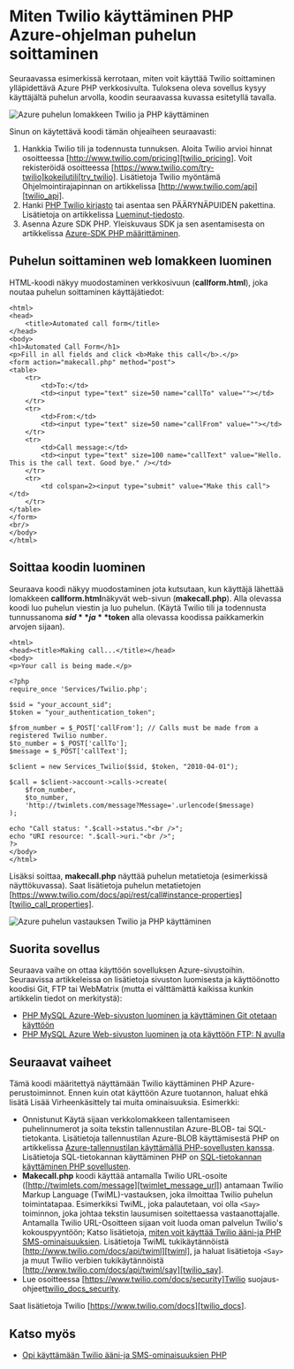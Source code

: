 <properties
    pageTitle="Voit soittaa puhelun-Twilio (PHP) | Microsoft Azure"
    description="Opettele puhelun soittaminen ja lähettää Azure tekstiviesti Twilio API-palvelussa. Esimerkkejä, joiden on PHP sovelluksen."
    documentationCenter="php"
    services=""
    authors="devinrader"
    manager="twilio"
    editor="mollybos"/>

<tags
    ms.service="multiple"
    ms.workload="na"
    ms.tgt_pltfrm="na"
    ms.devlang="PHP"
    ms.topic="article"
    ms.date="11/25/2014"
    ms.author="microsofthelp@twilio.com"/>

# <a name="how-to-make-a-phone-call-using-twilio-in-a-php-application-on-azure"></a>Miten Twilio käyttäminen PHP Azure-ohjelman puhelun soittaminen

Seuraavassa esimerkissä kerrotaan, miten voit käyttää Twilio soittaminen ylläpidettävä Azure PHP verkkosivulta. Tuloksena oleva sovellus kysyy käyttäjältä puhelun arvolla, koodin seuraavassa kuvassa esitetyllä tavalla.

![Azure puhelun lomakkeen Twilio ja PHP käyttäminen][twilio_php]

Sinun on käytettävä koodi tämän ohjeaiheen seuraavasti:

1. Hankkia Twilio tili ja todennusta tunnuksen. Aloita Twilio arvioi hinnat osoitteessa [http://www.twilio.com/pricing][twilio_pricing]. Voit rekisteröidä osoitteessa [https://www.twilio.com/try-twilio]kokeilutili[try_twilio]. Lisätietoja Twilio myöntämä Ohjelmointirajapinnan on artikkelissa [http://www.twilio.com/api][twilio_api].
2. Hanki [PHP Twilio kirjasto](https://github.com/twilio/twilio-php) tai asentaa sen PÄÄRYNÄPUIDEN pakettina. Lisätietoja on artikkelissa [Lueminut-tiedosto](https://github.com/twilio/twilio-php/blob/master/README.md).
3. Asenna Azure SDK PHP. Yleiskuvaus SDK ja sen asentamisesta on artikkelissa [Azure-SDK PHP määrittäminen][setup_php_sdk].

## <a name="create-a-web-form-for-making-a-call"></a>Puhelun soittaminen web lomakkeen luominen

HTML-koodi näkyy muodostaminen verkkosivuun (**callform.html**), joka noutaa puhelun soittaminen käyttäjätiedot:

    <html>
    <head>
        <title>Automated call form</title>
    </head>
    <body>
    <h1>Automated Call Form</h1>
    <p>Fill in all fields and click <b>Make this call</b>.</p>
    <form action="makecall.php" method="post">
    <table>
        <tr>
            <td>To:</td>
            <td><input type="text" size=50 name="callTo" value=""></td>
        </tr>
        <tr>
            <td>From:</td>
            <td><input type="text" size=50 name="callFrom" value=""></td>
        </tr>
        <tr>
            <td>Call message:</td>
            <td><input type="text" size=100 name="callText" value="Hello. This is the call text. Good bye." /></td>
        </tr>
        <tr>
            <td colspan=2><input type="submit" value="Make this call"></td>
        </tr>
    </table>
    </form>
    <br/>
    </body>
    </html>

## <a name="create-the-code-to-make-the-call"></a>Soittaa koodin luominen
Seuraava koodi näkyy muodostaminen jota kutsutaan, kun käyttäjä lähettää lomakkeen **callform.html**näkyvät web-sivun (**makecall.php**). Alla olevassa koodi luo puhelun viestin ja luo puhelun. (Käytä Twilio tili ja todennusta tunnussanoma **$sid** ja **$token** alla olevassa koodissa paikkamerkin arvojen sijaan).

    <html>
    <head><title>Making call...</title></head>
    <body>
    <p>Your call is being made.</p>

    <?php
    require_once 'Services/Twilio.php';

    $sid = "your_account_sid";
    $token = "your_authentication_token";

    $from_number = $_POST['callFrom']; // Calls must be made from a registered Twilio number.
    $to_number = $_POST['callTo'];
    $message = $_POST['callText'];

    $client = new Services_Twilio($sid, $token, "2010-04-01");

    $call = $client->account->calls->create(
        $from_number,
        $to_number,
        'http://twimlets.com/message?Message='.urlencode($message)
    );

    echo "Call status: ".$call->status."<br />";
    echo "URI resource: ".$call->uri."<br />";
    ?>
    </body>
    </html>

Lisäksi soittaa, **makecall.php** näyttää puhelun metatietoja (esimerkissä näyttökuvassa). Saat lisätietoja puhelun metatietojen [https://www.twilio.com/docs/api/rest/call#instance-properties][twilio_call_properties].

![Azure puhelun vastauksen Twilio ja PHP käyttäminen][twilio_php_response]

## <a name="run-the-application"></a>Suorita sovellus
Seuraava vaihe on ottaa käyttöön sovelluksen Azure-sivustoihin. Seuraavissa artikkeleissa on lisätietoja sivuston luomisesta ja käyttöönotto koodisi Git, FTP tai WebMatrix (mutta ei välttämättä kaikissa kunkin artikkelin tiedot on merkitystä):

* [PHP MySQL Azure-Web-sivuston luominen ja käyttäminen Git otetaan käyttöön][website-git]
* [PHP MySQL Azure Web-sivuston luominen ja ota käyttöön FTP: N avulla][website-ftp]

## <a name="next-steps"></a>Seuraavat vaiheet
Tämä koodi määritettyä näyttämään Twilio käyttäminen PHP Azure-perustoiminnot. Ennen kuin otat käyttöön Azure tuotannon, haluat ehkä lisätä Lisää Virheenkäsittely tai muita ominaisuuksia. Esimerkki:

* Onnistunut Käytä sijaan verkkolomakkeen tallentamiseen puhelinnumerot ja soita tekstin tallennustilan Azure-BLOB- tai SQL-tietokanta. Lisätietoja tallennustilan Azure-BLOB käyttämisestä PHP on artikkelissa [Azure-tallennustilan käyttämällä PHP-sovellusten kanssa][howto_blob_storage_php]. Lisätietoja SQL-tietokannan käyttäminen PHP on [SQL-tietokannan käyttäminen PHP sovellusten][howto_sql_azure_php].
* **Makecall.php** koodi käyttää antamalla Twilio URL-osoite ([http://twimlets.com/message][twimlet_message_url]) antamaan Twilio Markup Language (TwiML)-vastauksen, joka ilmoittaa Twilio puhelun toimintatapaa. Esimerkiksi TwiML, joka palautetaan, voi olla `<Say>` toiminnon, joka johtaa tekstin lausumisen soitettaessa vastaanottajalle. Antamalla Twilio URL-Osoitteen sijaan voit luoda oman palvelun Twilio's kokouspyyntöön; Katso lisätietoja, [miten voit käyttää Twilio ääni-ja PHP SMS-ominaisuuksien][howto_twilio_voice_sms_php]. Lisätietoja TwiML tukikäytännöistä [http://www.twilio.com/docs/api/twiml][twiml], ja haluat lisätietoja `<Say>` ja muut Twilio verbien tukikäytännöistä [http://www.twilio.com/docs/api/twiml/say][twilio_say].
* Lue osoitteessa [https://www.twilio.com/docs/security]Twilio suojaus-ohjeet[twilio_docs_security].

Saat lisätietoja Twilio [https://www.twilio.com/docs][twilio_docs].

## <a name="see-also"></a>Katso myös
* [Opi käyttämään Twilio ääni-ja SMS-ominaisuuksien PHP](partner-twilio-php-how-to-use-voice-sms.md)

[twilio_pricing]: http://www.twilio.com/pricing
[try_twilio]: http://www.twilio.com/try-twilio
[twilio_api]: http://www.twilio.com/api
[verify_phone]: https://www.twilio.com/user/account/phone-numbers/verified#
[setup_php_sdk]: http://azurephp.interoperabilitybridges.com/articles/setup-the-windows-azure-sdk-for-php
[twimlet_message_url]: http://twimlets.com/message
[twiml]: http://www.twilio.com/docs/api/twiml
[twilio_api_service]: http://api.twilio.com
[build_php_azure_app]: http://azurephp.interoperabilitybridges.com/articles/build-and-deploy-a-windows-azure-php-application
[howto_twilio_voice_sms_php]: partner-twilio-php-how-to-use-voice-sms.md
[howto_blob_storage_php]: http://azure.microsoft.com/documentation/articles/storage-php-how-to-use-blobs/
[howto_sql_azure_php]: http://azure.microsoft.com/documentation/articles/sql-database-php-how-to-use/
[twilio_call_properties]: https://www.twilio.com/docs/api/rest/call#instance-properties
[twilio_docs_security]: http://www.twilio.com/docs/security
[twilio_docs]: http://www.twilio.com/docs
[twilio_say]: http://www.twilio.com/docs/api/twiml/say
[ssl_validation]: http://readthedocs.org/docs/twilio-php/en/latest/usage/rest.html
[twilio_php]: ./media/partner-twilio-php-make-phone-call/WA_TwilioPHPCallForm.jpg
[twilio_php_response]: ./media/partner-twilio-php-make-phone-call/WA_TwilioPHPMakeCall.jpg
[website-git]: ./web-sites/web-sites-php-mysql-deploy-use-git.md
[website-ftp]: ./web-sites/web-sites-php-mysql-deploy-use-ftp.md
[twilio_php_github]: https://github.com/twilio/twilio-php
